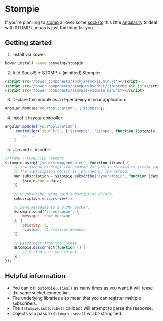 # Stompie

If you're planning to [stomp](http://jmesnil.net/stomp-websocket/doc/) all over some [sockets](https://github.com/sockjs/sockjs-client) this little [angularity](https://angularjs.org) to deal with STOMP queues is
just the thing for you.

## Getting started

1. Install via Bower:

```bash
bower install -save beevelop/stompie
```

2. Add SockJS + STOMP + (minified) Stompie:

```html
<script src="/bower_components/sockjs/sockjs.min.js"></script>
<script src="/bower_components/stomp-websocket/lib/stomp.min.js"></script>
<script src="/bower_components/stompie/stompie.min.js"></script>
```

3. Declare the module as a dependency in your application:

```js
angular.module('yourApplication', ['stompie']);
```

4. Inject it in your controller:

```js
angular.module('yourApplication')
    .controller('YourCtrl', ['$stompie', '$scope', function ($stompie, $scope) {
        // ...
    }
```

5. Use and subscribe:

```js
//frame = CONNECTED headers
$stompie.using('/your/stomp/endpoint', function (frame) {
    // The $scope bindings are updated for you so no need to $scope.$apply.
    // The subscription object is returned by the method.
    var subscription = $stompie.subscribe('/your/topic', function (data) {
        $scope.foo = data;
    });

    // Unsubscribe using said subscription object.
    subscription.unsubscribe();

    // Send messages to a STOMP broker.
    $stompie.send('/some/queue', {
        message: 'some message'
    }, {
        priority: 9,
        'custom': 42 //Custom Headers
    });

    // Disconnect from the socket.
    $stompie.disconnect(function () {
        // Called once you're out...
    });
});
```

## Helpful information

* You can call `$stompie.using()` as many times as you want, it will reuse the same socket connection.
* The underlying libraries also mean that you can register multiple subscribers.
* The `$stompie.subscribe()` callback will attempt to parse the response.
* Objects you pass to `$stompie.send()` will be stringified.

